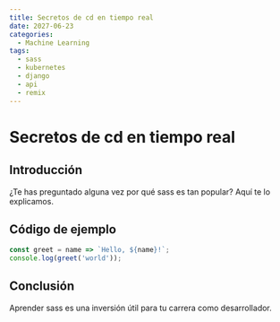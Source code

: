 ```yaml
---
title: Secretos de cd en tiempo real
date: 2027-06-23
categories:
  - Machine Learning
tags:
  - sass
  - kubernetes
  - django
  - api
  - remix
---
```


# Secretos de cd en tiempo real

## Introducción

¿Te has preguntado alguna vez por qué sass es tan popular? Aquí te lo explicamos.

## Código de ejemplo

```javascript
const greet = name => `Hello, ${name}!`;
console.log(greet('world'));
```

## Conclusión

Aprender sass es una inversión útil para tu carrera como desarrollador.
